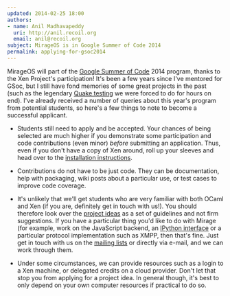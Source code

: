 ```yaml
---
updated: 2014-02-25 18:00
authors:
- name: Anil Madhavapeddy
  uri: http://anil.recoil.org
  email: anil@recoil.org
subject: MirageOS is in Google Summer of Code 2014
permalink: applying-for-gsoc2014
---
```


MirageOS will part of the [Google Summer of Code](https://www.google-melange.com/gsoc/homepage/google/gsoc2014) 2014
program, thanks to the Xen Project's participation!  It's been a few years
since I've mentored for GSoc, but I still have fond memories of some great
projects in the past (such as the legendary [Quake testing](http://vmgl.sourceforge.net/)
we were forced to do for hours on end).  I've already received a number of
queries about this year's program from potential students, so here's a few
things to note to become a successful applicant.

* Students still need to apply and be accepted. Your chances of being
  selected are much higher if you demonstrate some participation and
  code contributions (even minor) *before* submitting an application.
  Thus, even if you don't have a copy of Xen around, roll up your sleeves
  and head over to the [installation instructions](https://mirage.io/docs/install).

* Contributions do not have to be just code.  They can be documentation,
  help with packaging, wiki posts about a particular use, or test cases
  to improve code coverage.

* It's unlikely that we'll get students who are very familiar with both
  OCaml and Xen (if you are, definitely get in touch with us!).  You should
  therefore look over the [project ideas](http://wiki.xen.org/wiki/GSoc_2014#Mirage_OS)
  as a set of guidelines and not firm suggestions.  If you have a particular
  thing you'd like to do with Mirage (for example, work on the JavaScript
  backend, an [IPython interface](https://github.com/andrewray/iocamljs) or
  a particular protocol implementation such as XMPP, then that's fine.  Just
  get in touch with us on the [mailing lists](/community) or directly via
  e-mail, and we can work through them.

* Under some circumstances, we can provide resources such as a login to
  a Xen machine, or delegated credits on a cloud provider.  Don't let that
  stop you from applying for a project idea.  In general though, it's best
  to only depend on your own computer resources if practical to do so.


